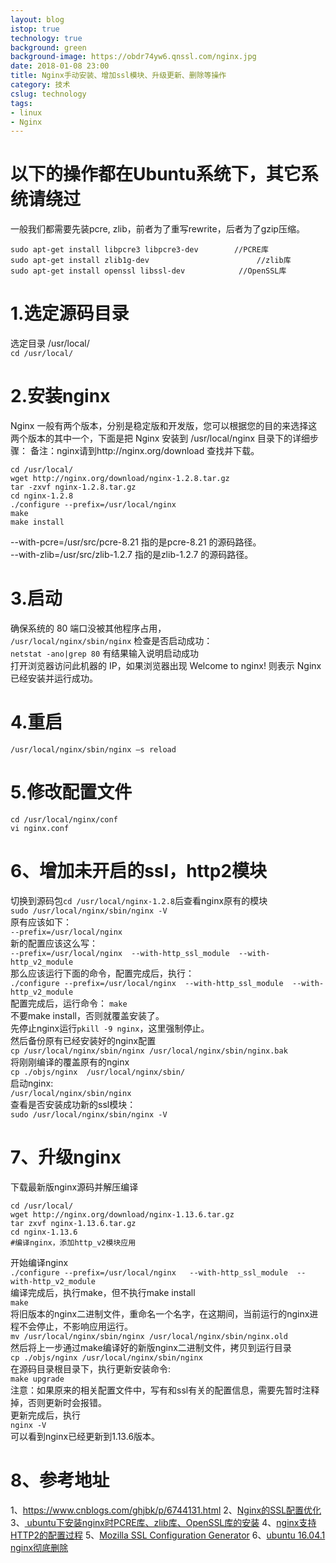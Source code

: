 ```yaml
---
layout: blog
istop: true
technology: true
background: green
background-image: https://obdr74yw6.qnssl.com/nginx.jpg
date: 2018-01-08 23:00
title: Nginx手动安装、增加ssl模块、升级更新、删除等操作
category: 技术
cslug: technology
tags:
- linux
- Nginx
---
```


# 以下的操作都在Ubuntu系统下，其它系统请绕过
一般我们都需要先装pcre, zlib，前者为了重写rewrite，后者为了gzip压缩。  
```
sudo apt-get install libpcre3 libpcre3-dev        //PCRE库
sudo apt-get install zlib1g-dev                        //zlib库
sudo apt-get install openssl libssl-dev            //OpenSSL库
```
# 1.选定源码目录
选定目录 /usr/local/  
`cd /usr/local/`
 
# 2.安装nginx
Nginx 一般有两个版本，分别是稳定版和开发版，您可以根据您的目的来选择这两个版本的其中一个，下面是把 Nginx 安装到 /usr/local/nginx 目录下的详细步骤：
备注：nginx请到http://nginx.org/download 查找并下载。
 ```
cd /usr/local/
wget http://nginx.org/download/nginx-1.2.8.tar.gz
tar -zxvf nginx-1.2.8.tar.gz
cd nginx-1.2.8  
./configure --prefix=/usr/local/nginx 
make
make install
```
--with-pcre=/usr/src/pcre-8.21 指的是pcre-8.21 的源码路径。  
--with-zlib=/usr/src/zlib-1.2.7 指的是zlib-1.2.7 的源码路径。
 
# 3.启动
确保系统的 80 端口没被其他程序占用，  
`/usr/local/nginx/sbin/nginx`
检查是否启动成功：  
`netstat -ano|grep 80` 有结果输入说明启动成功  
打开浏览器访问此机器的 IP，如果浏览器出现 Welcome to nginx! 则表示 Nginx 已经安装并运行成功。
 
# 4.重启
`/usr/local/nginx/sbin/nginx –s reload`
 
# 5.修改配置文件
```
cd /usr/local/nginx/conf
vi nginx.conf
```

# 6、增加未开启的ssl，http2模块
切换到源码包`cd /usr/local/nginx-1.2.8`后查看nginx原有的模块  
`sudo /usr/local/nginx/sbin/nginx -V`  
原有应该如下：  
`--prefix=/usr/local/nginx `  
新的配置应该这么写：  
`--prefix=/usr/local/nginx  --with-http_ssl_module  --with-http_v2_module `  
那么应该运行下面的命令，配置完成后，执行：  
`./configure --prefix=/usr/local/nginx  --with-http_ssl_module  --with-http_v2_module `  
配置完成后，运行命令：
`make`  
不要make install，否则就覆盖安装了。  
先停止nginx运行`pkill -9 nginx`，这里强制停止。  
然后备份原有已经安装好的nginx配置  
`cp /usr/local/nginx/sbin/nginx /usr/local/nginx/sbin/nginx.bak`  
将刚刚编译的覆盖原有的nginx  
`cp ./objs/nginx  /usr/local/nginx/sbin/`  
启动nginx:  
`/usr/local/nginx/sbin/nginx`  
查看是否安装成功新的ssl模块：  
`sudo /usr/local/nginx/sbin/nginx -V`  

# 7、升级nginx
下载最新版nginx源码并解压编译  
```
cd /usr/local/
wget http://nginx.org/download/nginx-1.13.6.tar.gz
tar zxvf nginx-1.13.6.tar.gz
cd nginx-1.13.6
#编译nginx，添加http_v2模块应用
```
开始编译nginx  
`./configure --prefix=/usr/local/nginx   --with-http_ssl_module  --with-http_v2_module`  
编译完成后，执行make，但不执行make install  
`make`  
将旧版本的nginx二进制文件，重命名一个名字，在这期间，当前运行的nginx进程不会停止，不影响应用运行。  
`mv /usr/local/nginx/sbin/nginx /usr/local/nginx/sbin/nginx.old`  
然后将上一步通过make编译好的新版nginx二进制文件，拷贝到运行目录  
`cp ./objs/nginx /usr/local/nginx/sbin/nginx`  
在源码目录根目录下，执行更新安装命令:  
`make upgrade`  
注意：如果原来的相关配置文件中，写有和ssl有关的配置信息，需要先暂时注释掉，否则更新时会报错。  
更新完成后，执行  
`nginx -V`  
可以看到nginx已经更新到1.13.6版本。  

# 8、参考地址
1、https://www.cnblogs.com/ghjbk/p/6744131.html
2、[Nginx的SSL配置优化](https://www.linpx.com/p/ssl-configuration-optimization.html)
3、[ ubuntu下安装nginx时PCRE库、zlib库、OpenSSL库的安装](http://blog.csdn.net/somanlee/article/details/69808788)
4、[nginx支持HTTP2的配置过程](https://www.cnblogs.com/bugutian/p/6628455.html)
5、[Mozilla SSL Configuration Generator](https://mozilla.github.io/server-side-tls/ssl-config-generator/)
6、[ubuntu 16.04.1 nginx彻底删除](http://blog.csdn.net/fg_411/article/details/54928159)